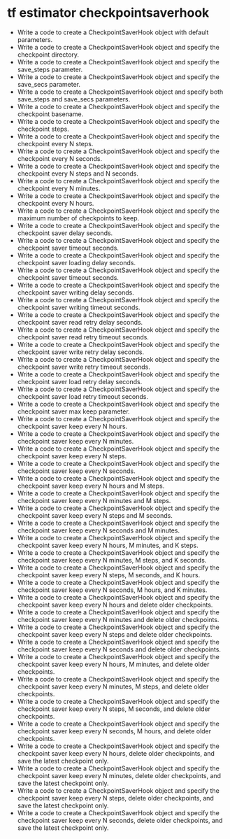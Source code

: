 # tf estimator checkpointsaverhook

- Write a code to create a CheckpointSaverHook object with default parameters.
- Write a code to create a CheckpointSaverHook object and specify the checkpoint directory.
- Write a code to create a CheckpointSaverHook object and specify the save_steps parameter.
- Write a code to create a CheckpointSaverHook object and specify the save_secs parameter.
- Write a code to create a CheckpointSaverHook object and specify both save_steps and save_secs parameters.
- Write a code to create a CheckpointSaverHook object and specify the checkpoint basename.
- Write a code to create a CheckpointSaverHook object and specify the checkpoint steps.
- Write a code to create a CheckpointSaverHook object and specify the checkpoint every N steps.
- Write a code to create a CheckpointSaverHook object and specify the checkpoint every N seconds.
- Write a code to create a CheckpointSaverHook object and specify the checkpoint every N steps and N seconds.
- Write a code to create a CheckpointSaverHook object and specify the checkpoint every N minutes.
- Write a code to create a CheckpointSaverHook object and specify the checkpoint every N hours.
- Write a code to create a CheckpointSaverHook object and specify the maximum number of checkpoints to keep.
- Write a code to create a CheckpointSaverHook object and specify the checkpoint saver delay seconds.
- Write a code to create a CheckpointSaverHook object and specify the checkpoint saver timeout seconds.
- Write a code to create a CheckpointSaverHook object and specify the checkpoint saver loading delay seconds.
- Write a code to create a CheckpointSaverHook object and specify the checkpoint saver timeout seconds.
- Write a code to create a CheckpointSaverHook object and specify the checkpoint saver writing delay seconds.
- Write a code to create a CheckpointSaverHook object and specify the checkpoint saver writing timeout seconds.
- Write a code to create a CheckpointSaverHook object and specify the checkpoint saver read retry delay seconds.
- Write a code to create a CheckpointSaverHook object and specify the checkpoint saver read retry timeout seconds.
- Write a code to create a CheckpointSaverHook object and specify the checkpoint saver write retry delay seconds.
- Write a code to create a CheckpointSaverHook object and specify the checkpoint saver write retry timeout seconds.
- Write a code to create a CheckpointSaverHook object and specify the checkpoint saver load retry delay seconds.
- Write a code to create a CheckpointSaverHook object and specify the checkpoint saver load retry timeout seconds.
- Write a code to create a CheckpointSaverHook object and specify the checkpoint saver max keep parameter.
- Write a code to create a CheckpointSaverHook object and specify the checkpoint saver keep every N hours.
- Write a code to create a CheckpointSaverHook object and specify the checkpoint saver keep every N minutes.
- Write a code to create a CheckpointSaverHook object and specify the checkpoint saver keep every N steps.
- Write a code to create a CheckpointSaverHook object and specify the checkpoint saver keep every N seconds.
- Write a code to create a CheckpointSaverHook object and specify the checkpoint saver keep every N hours and M steps.
- Write a code to create a CheckpointSaverHook object and specify the checkpoint saver keep every N minutes and M steps.
- Write a code to create a CheckpointSaverHook object and specify the checkpoint saver keep every N steps and M seconds.
- Write a code to create a CheckpointSaverHook object and specify the checkpoint saver keep every N seconds and M minutes.
- Write a code to create a CheckpointSaverHook object and specify the checkpoint saver keep every N hours, M minutes, and K steps.
- Write a code to create a CheckpointSaverHook object and specify the checkpoint saver keep every N minutes, M steps, and K seconds.
- Write a code to create a CheckpointSaverHook object and specify the checkpoint saver keep every N steps, M seconds, and K hours.
- Write a code to create a CheckpointSaverHook object and specify the checkpoint saver keep every N seconds, M hours, and K minutes.
- Write a code to create a CheckpointSaverHook object and specify the checkpoint saver keep every N hours and delete older checkpoints.
- Write a code to create a CheckpointSaverHook object and specify the checkpoint saver keep every N minutes and delete older checkpoints.
- Write a code to create a CheckpointSaverHook object and specify the checkpoint saver keep every N steps and delete older checkpoints.
- Write a code to create a CheckpointSaverHook object and specify the checkpoint saver keep every N seconds and delete older checkpoints.
- Write a code to create a CheckpointSaverHook object and specify the checkpoint saver keep every N hours, M minutes, and delete older checkpoints.
- Write a code to create a CheckpointSaverHook object and specify the checkpoint saver keep every N minutes, M steps, and delete older checkpoints.
- Write a code to create a CheckpointSaverHook object and specify the checkpoint saver keep every N steps, M seconds, and delete older checkpoints.
- Write a code to create a CheckpointSaverHook object and specify the checkpoint saver keep every N seconds, M hours, and delete older checkpoints.
- Write a code to create a CheckpointSaverHook object and specify the checkpoint saver keep every N hours, delete older checkpoints, and save the latest checkpoint only.
- Write a code to create a CheckpointSaverHook object and specify the checkpoint saver keep every N minutes, delete older checkpoints, and save the latest checkpoint only.
- Write a code to create a CheckpointSaverHook object and specify the checkpoint saver keep every N steps, delete older checkpoints, and save the latest checkpoint only.
- Write a code to create a CheckpointSaverHook object and specify the checkpoint saver keep every N seconds, delete older checkpoints, and save the latest checkpoint only.